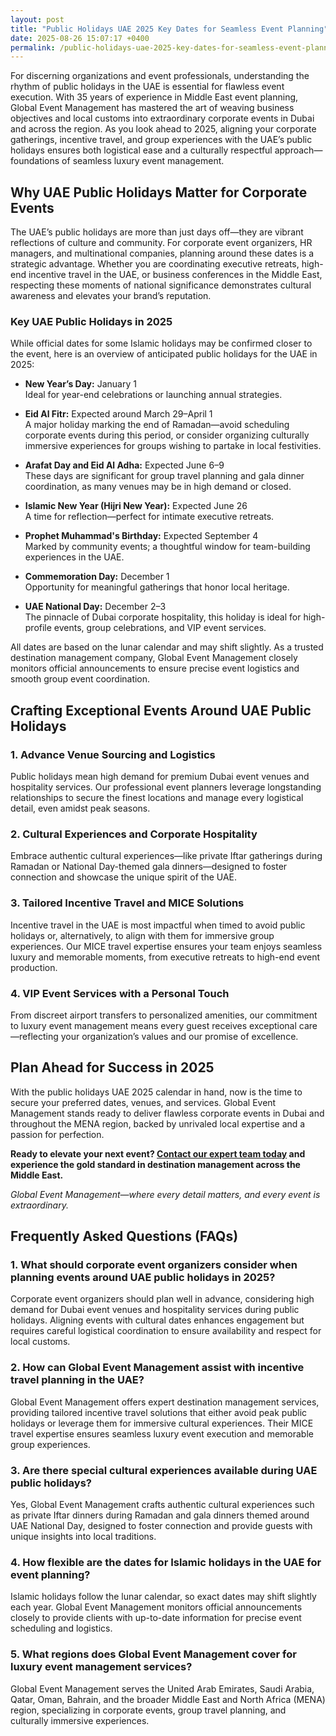 ```yaml
---
layout: post
title: "Public Holidays UAE 2025 Key Dates for Seamless Event Planning"
date: 2025-08-26 15:07:17 +0400
permalink: /public-holidays-uae-2025-key-dates-for-seamless-event-planning/
---
```

For discerning organizations and event professionals, understanding the rhythm of public holidays in the UAE is essential for flawless event execution. With 35 years of experience in Middle East event planning, Global Event Management has mastered the art of weaving business objectives and local customs into extraordinary corporate events in Dubai and across the region. As you look ahead to 2025, aligning your corporate gatherings, incentive travel, and group experiences with the UAE’s public holidays ensures both logistical ease and a culturally respectful approach—foundations of seamless luxury event management.

## Why UAE Public Holidays Matter for Corporate Events

The UAE’s public holidays are more than just days off—they are vibrant reflections of culture and community. For corporate event organizers, HR managers, and multinational companies, planning around these dates is a strategic advantage. Whether you are coordinating executive retreats, high-end incentive travel in the UAE, or business conferences in the Middle East, respecting these moments of national significance demonstrates cultural awareness and elevates your brand’s reputation.

### Key UAE Public Holidays in 2025

While official dates for some Islamic holidays may be confirmed closer to the event, here is an overview of anticipated public holidays for the UAE in 2025:

- **New Year’s Day:** January 1  
  Ideal for year-end celebrations or launching annual strategies.

- **Eid Al Fitr:** Expected around March 29–April 1  
  A major holiday marking the end of Ramadan—avoid scheduling corporate events during this period, or consider organizing culturally immersive experiences for groups wishing to partake in local festivities.

- **Arafat Day and Eid Al Adha:** Expected June 6–9  
  These days are significant for group travel planning and gala dinner coordination, as many venues may be in high demand or closed.

- **Islamic New Year (Hijri New Year):** Expected June 26  
  A time for reflection—perfect for intimate executive retreats.

- **Prophet Muhammad's Birthday:** Expected September 4  
  Marked by community events; a thoughtful window for team-building experiences in the UAE.

- **Commemoration Day:** December 1  
  Opportunity for meaningful gatherings that honor local heritage.

- **UAE National Day:** December 2–3  
  The pinnacle of Dubai corporate hospitality, this holiday is ideal for high-profile events, group celebrations, and VIP event services.

All dates are based on the lunar calendar and may shift slightly. As a trusted destination management company, Global Event Management closely monitors official announcements to ensure precise event logistics and smooth group event coordination.

## Crafting Exceptional Events Around UAE Public Holidays

### 1. **Advance Venue Sourcing and Logistics**

Public holidays mean high demand for premium Dubai event venues and hospitality services. Our professional event planners leverage longstanding relationships to secure the finest locations and manage every logistical detail, even amidst peak seasons.

### 2. **Cultural Experiences and Corporate Hospitality**

Embrace authentic cultural experiences—like private Iftar gatherings during Ramadan or National Day-themed gala dinners—designed to foster connection and showcase the unique spirit of the UAE.

### 3. **Tailored Incentive Travel and MICE Solutions**

Incentive travel in the UAE is most impactful when timed to avoid public holidays or, alternatively, to align with them for immersive group experiences. Our MICE travel expertise ensures your team enjoys seamless luxury and memorable moments, from executive retreats to high-end event production.

### 4. **VIP Event Services with a Personal Touch**

From discreet airport transfers to personalized amenities, our commitment to luxury event management means every guest receives exceptional care—reflecting your organization’s values and our promise of excellence.

## Plan Ahead for Success in 2025

With the public holidays UAE 2025 calendar in hand, now is the time to secure your preferred dates, venues, and services. Global Event Management stands ready to deliver flawless corporate events in Dubai and throughout the MENA region, backed by unrivaled local expertise and a passion for perfection.

**Ready to elevate your next event? [Contact our expert team today](https://geventm.com/) and experience the gold standard in destination management across the Middle East.**

*Global Event Management—where every detail matters, and every event is extraordinary.*

## Frequently Asked Questions (FAQs)

### 1. What should corporate event organizers consider when planning events around UAE public holidays in 2025?

Corporate event organizers should plan well in advance, considering high demand for Dubai event venues and hospitality services during public holidays. Aligning events with cultural dates enhances engagement but requires careful logistical coordination to ensure availability and respect for local customs.

### 2. How can Global Event Management assist with incentive travel planning in the UAE?

Global Event Management offers expert destination management services, providing tailored incentive travel solutions that either avoid peak public holidays or leverage them for immersive cultural experiences. Their MICE travel expertise ensures seamless luxury event execution and memorable group experiences.

### 3. Are there special cultural experiences available during UAE public holidays?

Yes, Global Event Management crafts authentic cultural experiences such as private Iftar dinners during Ramadan and gala dinners themed around UAE National Day, designed to foster connection and provide guests with unique insights into local traditions.

### 4. How flexible are the dates for Islamic holidays in the UAE for event planning?

Islamic holidays follow the lunar calendar, so exact dates may shift slightly each year. Global Event Management monitors official announcements closely to provide clients with up-to-date information for precise event scheduling and logistics.

### 5. What regions does Global Event Management cover for luxury event management services?

Global Event Management serves the United Arab Emirates, Saudi Arabia, Qatar, Oman, Bahrain, and the broader Middle East and North Africa (MENA) region, specializing in corporate events, group travel planning, and culturally immersive experiences.

<script type="application/ld+json">
{
  "@context": "https://schema.org",
  "@type": "BlogPosting",
  "headline": "Public Holidays UAE 2025 Key Dates for Seamless Event Planning",
  "description": "Discover key public holidays in the UAE for 2025 and learn how Global Event Management expertly plans corporate events, incentive travel, and group experiences around these dates for flawless luxury event management.",
  "author": {
    "@type": "Person",
    "name": "Global Event Management"
  },
  "publisher": {
    "@type": "Organization",
    "name": "Global Event Management",
    "logo": {
      "@type": "ImageObject",
      "url": "https://geventm.com/logo.png"
    }
  },
  "datePublished": "2024-06-01",
  "mainEntityOfPage": {
    "@type": "WebPage",
    "@id": "https://geventm.com/blog/public-holidays-uae-2025-key-dates"
  },
  "keywords": "Middle East event planning, corporate events in Dubai, destination management company, incentive travel UAE, business conferences Middle East, luxury event management, group travel planning, event logistics, cultural experiences, Dubai corporate hospitality"
}
</script>

<script type="application/ld+json">
{
  "@context": "https://schema.org",
  "@type": "FAQPage",
  "mainEntity": [
    {
      "@type": "Question",
      "name": "What should corporate event organizers consider when planning events around UAE public holidays in 2025?",
      "acceptedAnswer": {
        "@type": "Answer",
        "text": "Corporate event organizers should plan well in advance, considering high demand for Dubai event venues and hospitality services during public holidays. Aligning events with cultural dates enhances engagement but requires careful logistical coordination to ensure availability and respect for local customs."
      }
    },
    {
      "@type": "Question",
      "name": "How can Global Event Management assist with incentive travel planning in the UAE?",
      "acceptedAnswer": {
        "@type": "Answer",
        "text": "Global Event Management offers expert destination management services, providing tailored incentive travel solutions that either avoid peak public holidays or leverage them for immersive cultural experiences. Their MICE travel expertise ensures seamless luxury event execution and memorable group experiences."
      }
    },
    {
      "@type": "Question",
      "name": "Are there special cultural experiences available during UAE public holidays?",
      "acceptedAnswer": {
        "@type": "Answer",
        "text": "Yes, Global Event Management crafts authentic cultural experiences such as private Iftar dinners during Ramadan and gala dinners themed around UAE National Day, designed to foster connection and provide guests with unique insights into local traditions."
      }
    },
    {
      "@type": "Question",
      "name": "How flexible are the dates for Islamic holidays in the UAE for event planning?",
      "acceptedAnswer": {
        "@type": "Answer",
        "text": "Islamic holidays follow the lunar calendar, so exact dates may shift slightly each year. Global Event Management monitors official announcements closely to provide clients with up-to-date information for precise event scheduling and logistics."
      }
    },
    {
      "@type": "Question",
      "name": "What regions does Global Event Management cover for luxury event management services?",
      "acceptedAnswer": {
        "@type": "Answer",
        "text": "Global Event Management serves the United Arab Emirates, Saudi Arabia, Qatar, Oman, Bahrain, and the broader Middle East and North Africa (MENA) region, specializing in corporate events, group travel planning, and culturally immersive experiences."
      }
    }
  ]
}
</script>